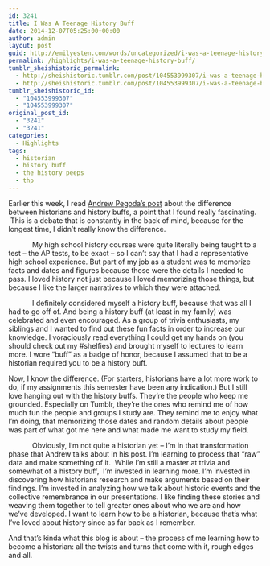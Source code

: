 ```yaml
---
id: 3241
title: I Was A Teenage History Buff
date: 2014-12-07T05:25:00+00:00
author: admin
layout: post
guid: http://emilyesten.com/words/uncategorized/i-was-a-teenage-history-buff/
permalink: /highlights/i-was-a-teenage-history-buff/
tumblr_sheishistoric_permalink:
  - http://sheishistoric.tumblr.com/post/104553999307/i-was-a-teenage-history-buff
  - http://sheishistoric.tumblr.com/post/104553999307/i-was-a-teenage-history-buff
tumblr_sheishistoric_id:
  - "104553999307"
  - "104553999307"
original_post_id:
  - "3241"
  - "3241"
categories:
  - Highlights
tags:
  - historian
  - history buff
  - the history peeps
  - thp
---
```

Earlier this week, I read <a href="http://andrewpegoda.com/2014/12/03/i-am-many-things-but-a-history-buff-is-not-one-of-them-hidden-power-of-words-series-14/" target="_blank">Andrew Pegoda’s post</a> about the difference between historians and history buffs, a point that I found really fascinating.  This is a debate that is constantly in the back of mind, because for the longest time, I didn’t really know the difference.

<!-- more -->            My high school history courses were quite literally being taught to a test – the AP tests, to be exact – so I can’t say that I had a representative high school experience. But part of my job as a student was to memorize facts and dates and figures because those were the details I needed to pass. I loved history not just because I loved memorizing those things, but because I like the larger narratives to which they were attached. 

            I definitely considered myself a history buff, because that was all I had to go off of. And being a history buff (at least in my family) was celebrated and even encouraged. As a group of trivia enthusiasts, my siblings and I wanted to find out these fun facts in order to increase our knowledge. I voraciously read everything I could get my hands on (you should check out my #shelfies) and brought myself to lectures to learn more. I wore “buff” as a badge of honor, because I assumed that to be a historian required you to be a history buff. 

Now, I know the difference. (For starters, historians have a lot more work to do, if my assignments this semester have been any indication.) But I still love hanging out with the history buffs. They’re the people who keep me grounded. Especially on Tumblr, they’re the ones who remind me of how much fun the people and groups I study are. They remind me to enjoy what I’m doing, that memorizing those dates and random details about people was part of what got me here and what made me want to study my field.

            Obviously, I’m not quite a historian yet – I’m in that transformation phase that Andrew talks about in his post. I’m learning to process that “raw” data and make something of it.  While I’m still a master at trivia and somewhat of a history buff,  I’m invested in learning more. I’m invested in discovering how historians research and make arguments based on their findings. I’m invested in analyzing how we talk about historic events and the collective remembrance in our presentations. I like finding these stories and weaving them together to tell greater ones about who we are and how we’ve developed. I want to learn how to be a historian, because that’s what I’ve loved about history since as far back as I remember.

And that’s kinda what this blog is about – the process of me learning how to become a historian: all the twists and turns that come with it, rough edges and all. 